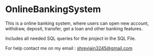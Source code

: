 # OnlineBankingSystem
This is a online banking system, where users can open new account, withdraw, deposit, transfer, get a loan and other banking features.

Includes all needed SQL queries for the project in the SQL File.


For help contact me on my email : shreyjain3245@gmail.com
